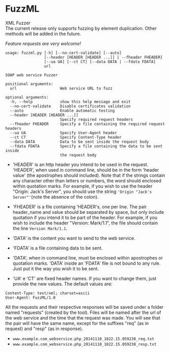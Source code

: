 FuzzML
======

XML Fuzzer 
<br>The current release only supports fuzzing by element duplication. Other methods will be added in the future.


*Feature requests are very welcome!*

```
usage: fuzzml.py [-h] [--no-cert-validate] [--auto]
                 [--header [HEADER [HEADER ...]] | --fheader FHEADER]
                 [--ua UA] [--ct CT] [--data DATA | --fdata FDATA]
                 url

SOAP web service Fuzzer

positional arguments:
  url                   Web service URL to fuzz

optional arguments:
  -h, --help            show this help message and exit
  --no-cert-validate    Disable certificates validation
  --auto                Enable automatic testing
  --header [HEADER [HEADER ...]]
                        Specify required request headers
  --fheader FHEADER     Specify a file containing the required request headers
  --ua UA               Specify User-Agent header
  --ct CT               Specify Content-Type header
  --data DATA           Data to be sent inside the request body
  --fdata FDATA         Specify a file containing the data to be sent inside
                        the request body
```

* 'HEADER' is an http header you intend to be used in the request. 'HEADER', when used in command line, should be in the form 'header value' (the apostrophes should included). Note that if the strings contain any character other than letters or numbers, the word should enclosed within quotation marks. For example, if you wish to use the header "Origin: Jack's Server", you should use the string ```'Origin "Jack's Server"'```(note the absence of the colon).

* 'FHEADER' is a file containing 'HEADER's, one per line. The pair header_name and value should be separated by space, but only include quotation if you intend it to be part of the header. For example, if you wish to include the header "Version: Mark/1.1", the file should contain the line ```Version Mark/1.1```.

* 'DATA' is the content you want to send to the web service.

* 'FDATA' is a file containing data to be sent.

* 'DATA', when in command line, must be enclosed within apostrophes or quotation marks. 'DATA' inside an 'FDATA' file is not bound to any rule. Just put it the way you wish it to be sent.

* 'UA' e 'CT' are fixed header names. If you want to change them, just provide the new values. The default values are:
```
Content-Type: text/xml; charset=ascii
User-Agent: FuzzML/1.0
```

All the requests and their respective responses will be saved under a folder named "requests" (created by the tool). Files will be named after the url of the web service and the time that the request was made. You will see that the pair will have the same name, except for the suffixes "req" (as in request) and "resp" (as in response).
  * `www.example.com_webservice.php_20141110_1822.15.059238_req.txt`
  * `www.example.com_webservice.php_20141110_1822.15.059238_resp.txt`

